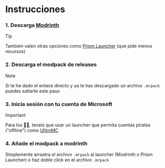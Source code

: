 # Instrucciones

### 1. Descarga [Modrinth](https://modrinth.com/app)

> [!TIP]
> Tambien valen otras opciones como [Prism Launcher](https://prismlauncher.org/) (que pide menos recursos)

### 2. Descarga el modpack de releases
> [!NOTE]
> Si te he dado el enlace directo y ya te has descargado un archivo `.mrpack` puedes saltarte este paso

<!-- Adjuntar dos capturas -->

### 3. Inicia sesión con tu cuenta de Microsoft

> [!IMPORTANT]
> Para los 🏴‍☠️, teneis que usar un launcher que permita cuentas piratas ("offline") como [UltimMC](https://github.com/UltimMC/Launcher)

### 4. Añade el modpack a modrinth

Simplemente arrastra el archivo `.mrpack` al launcher (Modrinth o Prism Launcher) o haz doble click en el archivo `.mrpack`

<!-- Adjuntar captura -->
